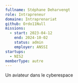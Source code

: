 ```yaml
---
fullname: Stéphane Deharvengt
role: Intrapreneur
domaine: Intraprenariat
github: Ordo11Null
missions:
  - start: 2023-04-12
    end: 2024-10-02
    status: admin
    employer: ANSSI
startups:
  - NIS2
memberType: autre
---
```


Un aviateur dans le cyberespace
